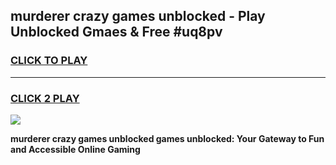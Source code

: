 
## murderer crazy games unblocked - Play Unblocked Gmaes & Free #uq8pv
<h3>
<a href="https://news.freeplayer.one?title=murderer_crazy_games_unblocked&ref=26F">CLICK TO PLAY</a></h3>
<hr>

<h3>
<a href="https://news.freeplayer.one?title=murderer_crazy_games_unblocked&ref=26F">CLICK 2 PLAY</a>
  
</h3>

<a href="https://news.freeplayer.one?title=murderer_crazy_games_unblocked&ref=26F/"><img src="https://clearcache.store/games.png"></a>


**murderer crazy games unblocked games unblocked: Your Gateway to Fun and Accessible Online Gaming**
